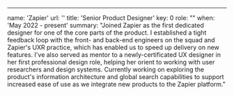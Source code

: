 ---
name: 'Zapier'
url: ''
title: 'Senior Product Designer'
key: 0
role: ""
when: 'May 2022 - present'
summary: "Joined Zapier as the first dedicated designer for one of the core parts of the product. I established a tight feedback loop with the front- and back-end engineers on the squad and Zapier's UXR practice, which has enabled us to speed up delivery on new features. I've also served as mentor to a newly-certificated UX designer in her first professional design role, helping her orient to working with user researchers and design systems. Currently working on exploring the product's information architecture and global search capabilities to support increased ease of use as we integrate new products to the Zapier platform."
